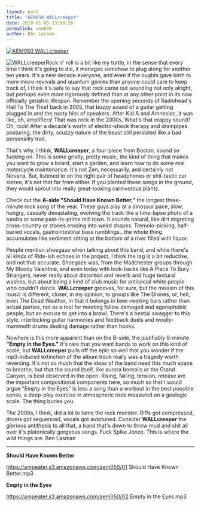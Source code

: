 ```yaml
---
layout: post
title: "AEM050 WALLcreeper"
date: 2010-01-05 13:00:26
permalink: aem050
author: Ben Lasman
---
```

[![AEM050 WALLcreeper](https://ampeater.s3.amazonaws.com/aem050/WALLcreeper.jpg)](https://ampeater.s3.amazonaws.com/aem050/WALLcreeper.jpg)

![WALLcreeper](http://ampeatermusic.com/wp-content/uploads/2010/01/WALLcreeper-300x199.jpg "WALLcreeper")Rock n' roll is a bit like my turtle, in the sense that every time I think it's going to die, it manages somehow to plug along for another ten years. It's a new decade everyone, and even if the oughts gave birth to more micro-revivals and quantum genres than anyone could care to keep track of, I think it's safe to say that rock came out sounding not only alright, but perhaps even more rigorously defined than at any other point in its now officially geriatric lifespan. Remember the opening seconds of Radiohead's Hail To The Thief back in 2005, that buzzy sound of a guitar getting plugged in and the nasty hiss of speakers. After Kid A and Amnesiac, it was like, oh, amplifiers! That was rock in the 2000s. What's that crappy sound? Oh, rock! After a decade's worth of electro-shock therapy and drainpipes posturing, the dirty, scuzzy nature of the beast still persisted like a bad personality trait.

<!-- more -->

That's why, I think, **WALLcreeper**, a four-piece from Boston, sound so fucking on. This is some gristly, pretty music, the kind of thing that makes you want to grow a beard, start a garden, and learn how to do some real motorcycle maintenance. It's not Zen, necessarily, and certainly not Nirvana. But, listened to on the right pair of headphones or shit-tastic car stereo, it's not that far from either. If you planted these songs in the ground, they would sprout into really great-looking carnivorous plants.

Check out the **A-side "Should Have Known Better,"** the longest three-minute rock song of the year. These guys play at a dinosaur pace, slow, hungry, casually devastating, evolving the track like a time-lapse photo of a tundra or some past-its-prime mill town. It sounds natural, like dirt migrating cross-country or stones eroding into weird shapes. Tremolo-picking, half-buried vocals, gastrointestinal bass rumblings...the whole thing accumulates like sediment sitting at the bottom of a river filled with liquor.

People mention shoegaze when talking about this band, and while there's all kinds of Ride-ish echoes in the project, I think the tag is a bit reductive, and not that accurate. Shoegaze was, from the Madchester groups through My Bloody Valentine, and even today with look-backs like A Place To Bury Strangers, never really about distortion and reverb and huge textural washes, but about being a kind of club music for antisocial white people who couldn't dance. **WALLcreeper** grooves, for sure, but the mission of this music is different, closer, in my opinion, to groups like The Drones, or, hell, even The Dead Weather, in that it belongs in beer-reeking bars rather than actual parties, not as a tool for meeting fellow damaged and agoraphobic people, but an excuse to get into a brawl. There's a bestial swagger to this style, interlocking guitar harmonies and feedback duels and woolly-mammoth drums dealing damage rather than hooks.

Nowhere is this more apparent than on the B-side, the justifiably 8-minute **"Empty in the Eyes."** It's rare that you want bands to work on this kind of scale, but **WALLcreeper** pulls off the epic so well that you wonder if the mp3-induced extinction of the album track really was a tragedy worth reversing. It's not so much that the ideas of the band need this much space to breathe, but that the sound itself, like aurora borealis or the Grand Canyon, is best observed in the open. Rising, falling, tension, release are the important compositional components here, so much so that I would argue "Empty in the Eyes" is less a song than a workout in the best possible sense, a deep-play exercise in atmospheric rock measured on a geologic scale. The thing buries you.

The 2000s, I think, did a lot to tame the rock monster. Riffs got compressed, drums got sequenced, vocals got autotuned. Consider **WALLcreeper** the glorious antithesis to all that, a band that's down to throw mud and shit all over it's platonically gorgeous songs. Fuck Spike Jonze. This is where the wild things are. Ben Lasman

---

**Should Have Known Better**

https://ampeater.s3.amazonaws.com/aem050/01 Should Have Known Better.mp3

**Empty in the Eyes**

https://ampeater.s3.amazonaws.com/aem050/02 Empty in the Eyes.mp3

